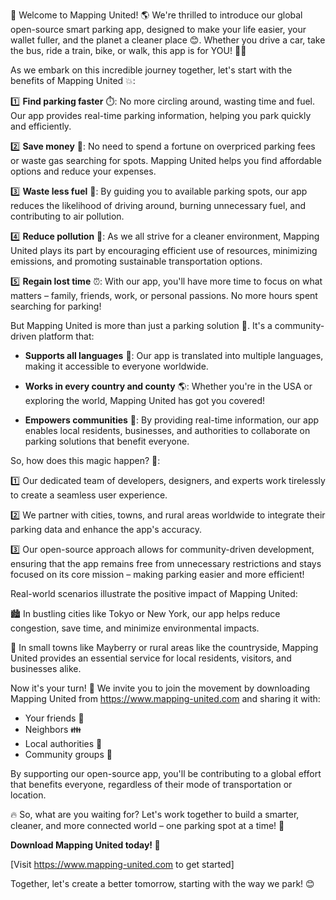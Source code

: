 🚀 Welcome to Mapping United! 🌎 We're thrilled to introduce our global open-source smart parking app, designed to make your life easier, your wallet fuller, and the planet a cleaner place 😊. Whether you drive a car, take the bus, ride a train, bike, or walk, this app is for YOU! 🚴‍♀️

As we embark on this incredible journey together, let's start with the benefits of Mapping United 💥:

1️⃣ **Find parking faster** ⏱️: No more circling around, wasting time and fuel. Our app provides real-time parking information, helping you park quickly and efficiently.

2️⃣ **Save money** 💸: No need to spend a fortune on overpriced parking fees or waste gas searching for spots. Mapping United helps you find affordable options and reduce your expenses.

3️⃣ **Waste less fuel** 🚗: By guiding you to available parking spots, our app reduces the likelihood of driving around, burning unnecessary fuel, and contributing to air pollution.

4️⃣ **Reduce pollution** 🌟: As we all strive for a cleaner environment, Mapping United plays its part by encouraging efficient use of resources, minimizing emissions, and promoting sustainable transportation options.

5️⃣ **Regain lost time** ⏰: With our app, you'll have more time to focus on what matters – family, friends, work, or personal passions. No more hours spent searching for parking!

But Mapping United is more than just a parking solution 🤔. It's a community-driven platform that:

* **Supports all languages** 💬: Our app is translated into multiple languages, making it accessible to everyone worldwide.

* **Works in every country and county** 🌎: Whether you're in the USA or exploring the world, Mapping United has got you covered!

* **Empowers communities** 💪: By providing real-time information, our app enables local residents, businesses, and authorities to collaborate on parking solutions that benefit everyone.

So, how does this magic happen? 🔮:

1️⃣ Our dedicated team of developers, designers, and experts work tirelessly to create a seamless user experience.

2️⃣ We partner with cities, towns, and rural areas worldwide to integrate their parking data and enhance the app's accuracy.

3️⃣ Our open-source approach allows for community-driven development, ensuring that the app remains free from unnecessary restrictions and stays focused on its core mission – making parking easier and more efficient!

Real-world scenarios illustrate the positive impact of Mapping United:

🏙️ In bustling cities like Tokyo or New York, our app helps reduce congestion, save time, and minimize environmental impacts.

🌳 In small towns like Mayberry or rural areas like the countryside, Mapping United provides an essential service for local residents, visitors, and businesses alike.

Now it's your turn! 🎉 We invite you to join the movement by downloading Mapping United from https://www.mapping-united.com and sharing it with:

* Your friends 👫
* Neighbors 👪
* Local authorities 💼
* Community groups 🌈

By supporting our open-source app, you'll be contributing to a global effort that benefits everyone, regardless of their mode of transportation or location.

🔥 So, what are you waiting for? Let's work together to build a smarter, cleaner, and more connected world – one parking spot at a time! 🚀

**Download Mapping United today! 💸**

[Visit https://www.mapping-united.com to get started]

Together, let's create a better tomorrow, starting with the way we park! 😊